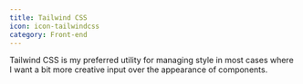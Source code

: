 ```yaml
---
title: Tailwind CSS
icon: icon-tailwindcss
category: Front-end
---
```

Tailwind CSS is my preferred utility for managing style in most cases where I want a bit more creative input over the appearance of components.